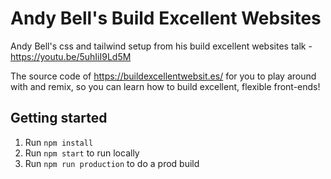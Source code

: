 

# Andy Bell's Build Excellent Websites

Andy Bell's css and tailwind setup from his build excellent websites talk - https://youtu.be/5uhIiI9Ld5M

The source code of <https://buildexcellentwebsit.es/> for you to play around with and remix, so you can learn how to build excellent, flexible front-ends!

## Getting started

1. Run `npm install`
2. Run `npm start` to run locally
3. Run `npm run production` to do a prod build
